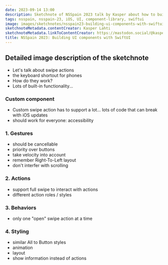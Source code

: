 ```yaml
---
date: 2023-09-14 13:00
description: Sketchnote of NSSpain 2023 talk by Kasper about how to build a custom swipe action with SwiftUI
tags: nsspain, nsspain-23, iOS, UI, component-library, swiftui
image: images/sketchnotes/nsspain23-building-ui-components-with-swiftui-small.jpg
sketchnoteMetadata.contentCreator: Kasper Lahti
sketchnoteMetadata.linkToContentCreator: https://mastodon.social/@kasperl
title: NSSpain 2023: Building UI components with SwiftUI
---
```


## Detailed image description of the sketchnote

- Let's talk about swipe actions
- the keyboard shortout for phones
- How do they work?
- Lots of built-in functionality...

### Custom component

- Custom swipe action has to support a lot... lots of code that can break with iOS updates
- should work for everyone: accessibility

### 1. Gestures

- should be cancellable
- priority over buttons
- take velocity into account 
- remember Right-To-Left layout
- don't interfer with scrolling

### 2. Actions

- support full swipe to interact with actions
- different action roles / styles

### 3. Behaviors

- only one "open" swipe action at a time

### 4. Styling 

- similar All to Button styles
- animation
- layout
- show information instead of actions
